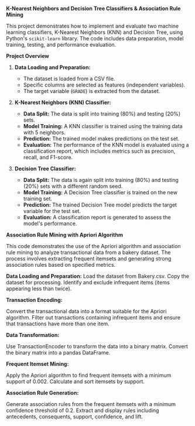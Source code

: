 **K-Nearest Neighbors and Decision Tree Classifiers & Association Rule Mining**

This project demonstrates how to implement and evaluate two machine learning classifiers, K-Nearest Neighbors (KNN) and Decision Tree, using Python's `scikit-learn` library. The code includes data preparation, model training, testing, and performance evaluation.

**Project Overview**

1. **Data Loading and Preparation:**
   - The dataset is loaded from a CSV file.
   - Specific columns are selected as features (independent variables).
   - The target variable (`GRADE`) is extracted from the dataset.

2. **K-Nearest Neighbors (KNN) Classifier:**
   - **Data Split:** The data is split into training (80%) and testing (20%) sets.
   - **Model Training:** A KNN classifier is trained using the training data with 5 neighbors.
   - **Prediction:** The trained model makes predictions on the test set.
   - **Evaluation:** The performance of the KNN model is evaluated using a classification report, which includes metrics such as precision, recall, and F1-score.

3. **Decision Tree Classifier:**
   - **Data Split:** The data is again split into training (80%) and testing (20%) sets with a different random seed.
   - **Model Training:** A Decision Tree classifier is trained on the new training set.
   - **Prediction:** The trained Decision Tree model predicts the target variable for the test set.
   - **Evaluation:** A classification report is generated to assess the model's performance.

**Association Rule Mining with Apriori Algorithm**

This code demonstrates the use of the Apriori algorithm and association rule mining to analyze transactional data from a bakery dataset. The process involves extracting frequent itemsets and generating strong association rules based on specified metrics.

**Data Loading and Preparation:**
Load the dataset from Bakery.csv.
Copy the dataset for processing.
Identify and exclude infrequent items (items appearing less than twice).

**Transaction Encoding:**

Convert the transactional data into a format suitable for the Apriori algorithm.
Filter out transactions containing infrequent items and ensure that transactions have more than one item.

**Data Transformation:**

Use TransactionEncoder to transform the data into a binary matrix.
Convert the binary matrix into a pandas DataFrame.

**Frequent Itemset Mining:**

Apply the Apriori algorithm to find frequent itemsets with a minimum support of 0.002.
Calculate and sort itemsets by support.

**Association Rule Generation:**

Generate association rules from the frequent itemsets with a minimum confidence threshold of 0.2.
Extract and display rules including antecedents, consequents, support, confidence, and lift.
